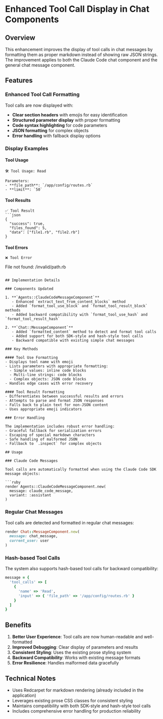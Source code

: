 # Enhanced Tool Call Display in Chat Components

## Overview

This enhancement improves the display of tool calls in chat messages by formatting them as proper markdown instead of showing raw JSON strings. The improvement applies to both the Claude Code chat component and the general chat message component.

## Features

### Enhanced Tool Call Formatting

Tool calls are now displayed with:
- **Clear section headers** with emojis for easy identification
- **Structured parameter display** with proper formatting
- **Code syntax highlighting** for code parameters
- **JSON formatting** for complex objects
- **Error handling** with fallback display options

### Display Examples

#### Tool Usage
```
🛠️ Tool Usage: Read

Parameters:
- **file_path**: `/app/config/routes.rb`
- **limit**: `50`
```

#### Tool Results
```
✅ Tool Result
```json
{
  "success": true,
  "files_found": 5,
  "data": ["file1.rb", "file2.rb"]
}
```

#### Tool Errors
```
❌ Tool Error
```
File not found: /invalid/path.rb
```

## Implementation Details

### Components Updated

1. **`Agents::ClaudeCodeMessageComponent`**
   - Enhanced `extract_text_from_content_blocks` method
   - Added `format_tool_use_block` and `format_tool_result_block` methods
   - Added backward compatibility with `format_tool_use_hash` and `format_tool_result_hash`

2. **`Chat::MessageComponent`**
   - Added `formatted_content` method to detect and format tool calls
   - Added support for both SDK-style and hash-style tool calls
   - Backward compatible with existing simple chat messages

### Key Methods

#### Tool Use Formatting
- Displays tool name with emoji
- Lists parameters with appropriate formatting:
  - Simple values: inline code blocks
  - Multi-line strings: code blocks
  - Complex objects: JSON code blocks
- Handles edge cases with error recovery

#### Tool Result Formatting
- Differentiates between successful results and errors
- Attempts to parse and format JSON responses
- Falls back to plain text for non-JSON content
- Uses appropriate emoji indicators

### Error Handling

The implementation includes robust error handling:
- Graceful fallback for serialization errors
- Escaping of special markdown characters
- Safe handling of malformed JSON
- Fallback to `.inspect` for complex objects

## Usage

### Claude Code Messages

Tool calls are automatically formatted when using the Claude Code SDK message objects:

```ruby
render Agents::ClaudeCodeMessageComponent.new(
  message: claude_code_message,
  variant: :assistant
)
```

### Regular Chat Messages

Tool calls are detected and formatted in regular chat messages:

```ruby
render Chat::MessageComponent.new(
  message: chat_message,
  current_user: user
)
```

### Hash-based Tool Calls

The system also supports hash-based tool calls for backward compatibility:

```ruby
message = {
  'tool_calls' => [
    {
      'name' => 'Read',
      'input' => { 'file_path' => '/app/config/routes.rb' }
    }
  ]
}
```

## Benefits

1. **Better User Experience**: Tool calls are now human-readable and well-formatted
2. **Improved Debugging**: Clear display of parameters and results
3. **Consistent Styling**: Uses the existing prose styling system
4. **Backward Compatibility**: Works with existing message formats
5. **Error Resilience**: Handles malformed data gracefully

## Technical Notes

- Uses Redcarpet for markdown rendering (already included in the application)
- Leverages existing prose CSS classes for consistent styling
- Maintains compatibility with both SDK-style and hash-style tool calls
- Includes comprehensive error handling for production reliability